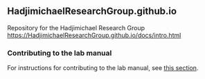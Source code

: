 ## HadjimichaelResearchGroup.github.io
Repository for the Hadjimichael Research Group
<https://HadjimichaelResearchGroup.github.io/docs/intro.html>

### Contributing to the lab manual
For instructions for contributing to the lab manual, see [this section](https://HadjimichaelResearchGroup.github.io/docs/Contributing/Instructions.md).

